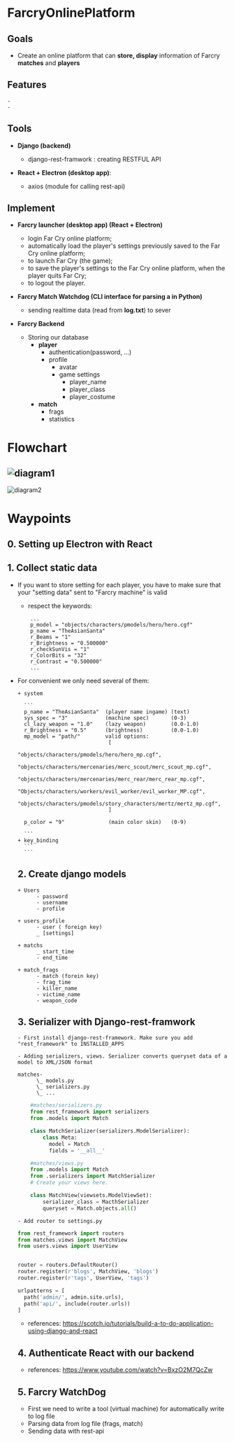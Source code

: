 # FarcryOnlinePlatform

## Goals
  - Create an online platform that can **store, display** information of Farcry **matches** and **players**

## Features
    -
    -
## Tools

 - **Django (backend)**
      + django-rest-framwork : creating RESTFUL API
 
 - **React + Electron (desktop app)**:
      + axios (module for calling rest-api)

      
## Implement
- **Farcry launcher (desktop app) (React + Electron)**

    + login Far Cry online platform;
    + automatically load the player's settings previously saved to the Far Cry online platform;
    + to launch Far Cry (the game);
    + to save the player's settings to the Far Cry online platform, when the player quits Far Cry;
    + to logout the player.

- **Farcry Match Watchdog (CLI interface for parsing a in Python)**
    + sending realtime data (read from __**log.txt**__) to sever

- **Farcry Backend**
    - Storing our database
        + **player**
            + authentication(password, ...)
            + profile
                + avatar
                + game settings
                    + player_name
                    + player_class
                    + player_costume
        + **match**
            + frags
            + statistics
# Flowchart
![diagram1](/description/diagram1.png)
--------------------------------------
![diagram2](/description/diagram2.png)

# Waypoints
## 0. Setting up Electron with React

## 1. Collect static data
- If you want to store setting for each player, you have to make sure that your "setting data" sent to "Farcry machine" is valid

    + respect the keywords:
    ``` 
        ...
        p_model = "objects/characters/pmodels/hero/hero.cgf"
        p_name = "TheAsianSanta"
        r_Beams = "1"
        r_Brightness = "0.500000"
        r_checkSunVis = "1"
        r_ColorBits = "32"
        r_Contrast = "0.500000"
        ...
    ```
- For convenient we only need several of them:

      + system
      
        ```
        p_name = "TheAsianSanta"  (player name ingame) (text)
        sys_spec = "3"            (machine spec)       (0-3)
        cl_lazy_weapon = "1.0"    (lazy weapon)        (0.0-1.0)
        r_Brightness = "0.5"      (brightness)         (0.0-1.0)
        mp_model = "path/"        valid options:
                                   [
                                     "objects/characters/pmodels/hero/hero_mp.cgf",
                                     "objects/characters/mercenaries/merc_scout/merc_scout_mp.cgf",
                                     "objects/characters/mercenaries/merc_rear/merc_rear_mp.cgf",
                                     "Objects/characters/workers/evil_worker/evil_worker_MP.cgf",
                                     "objects/characters/pmodels/story_characters/mertz/mertz_mp.cgf",
                                   ]

        p_color = "9"              (main color skin)   (0-9)

        ```
      + key_binding
        ```
        ```
   
   ## 2. Create django models
      + Users
            - password
            - username
            - profile
       
      + users_profile
            - user ( foreign key)
            _ [settings]
       
      + matchs
            _ start_time
            - end_time
           
      + match_frags
            - match (forein key)
            - frag_time
            - killer_name
            - victime_name
            - weapon_code
 
   ## 3. Serializer with Django-rest-framwork
      
      - First install django-rest-framework. Make sure you add "rest_framework" to INSTALLED_APPS
      
      - Adding serializers, views. Serializer converts queryset data of a model to XML/JSON format
      
      matches-
            \_ models.py
            \_ serializers.py
            \_ ...
            
  ```python
      #matches/serializers.py
      from rest_framework import serializers
      from .models import Match

      class MatchSerializer(serializers.ModelSerializer):
          class Meta:
            model = Match
            fields = '__all__'
  ```
  ```python
      #matches/views.py
      from .models import Match
      from .serializers import MatchSerializer
      # Create your views here.

      class MatchView(viewsets.ModelViewSet):
          serializer_class = MacthSerializer
          queryset = Match.objects.all()
  ```
      - Add router to settings.py
  ```python
  from rest_framework import routers
  from matches.views import MatchView
  from users.views import UserView


  router = routers.DefaultRouter()
  router.register(r'blogs', MatchView, 'blogs')
  router.register(r'tags', UserView, 'tags')
  
  urlpatterns = [
    path('admin/', admin.site.urls),
    path('api/', include(router.urls))
  ]


  ```
  - references: https://scotch.io/tutorials/build-a-to-do-application-using-django-and-react
  
  ## 4. Authenticate React with our backend
  - references: https://www.youtube.com/watch?v=BxzO2M7QcZw
  
  ## 5. Farcry WatchDog
  - First we need to write a tool (virtual machine) for automatically write to log file
  - Parsing data from log file (frags, match)
  - Sending data with rest-api
  
  
  
              
      
            

